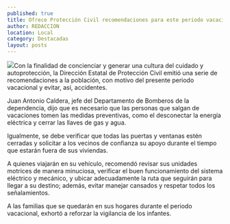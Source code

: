 ```yaml
---
published: true
title: Ofrece Protección Civil recomendaciones para este periodo vacacional
author: REDACCION
location: Local
category: Destacadas
layout: posts
---
```


![](http://i.imgur.com/ZsSEJn2m.jpg)Con la finalidad de concienciar y generar una cultura del cuidado y autoprotección, la Dirección Estatal de Protección Civil emitió una serie de recomendaciones a la población, con motivo del presente periodo vacacional y evitar, así, accidentes.

Juan Antonio Caldera, jefe del Departamento de Bomberos de la dependencia, dijo que es necesario que las personas que salgan de vacaciones tomen las medidas preventivas, como el desconectar la energía eléctrica y cerrar las llaves de gas y agua.

Igualmente, se debe verificar que todas las puertas y ventanas estén cerradas y solicitar a los vecinos de confianza su apoyo durante el tiempo que estarán fuera de sus viviendas.

A quienes viajarán en su vehículo, recomendó revisar sus unidades motrices de manera minuciosa, verificar el buen funcionamiento del sistema eléctrico y mecánico, y ubicar adecuadamente la ruta que seguirán para llegar a su destino; además, evitar manejar cansados y respetar todos los señalamientos.

A las familias que se quedarán en sus hogares durante el periodo vacacional, exhortó a reforzar la vigilancia de los infantes.
